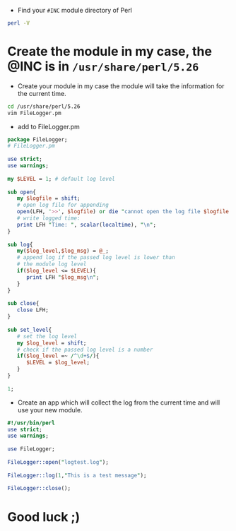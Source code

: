 - Find your `#INC` module directory of Perl
```bash
perl -V
```
# Create the module in my case, the @INC is in `/usr/share/perl/5.26`
- Create your module in my case the module will take the information for the current time.
```bash
cd /usr/share/perl/5.26
vim FileLogger.pm
```
- add to FileLogger.pm
```perl 
package FileLogger;
# FileLogger.pm
 
use strict;
use warnings;
 
my $LEVEL = 1; # default log level
 
sub open{
   my $logfile = shift;
   # open log file for appending
   open(LFH, '>>', $logfile) or die "cannot open the log file $logfile: $!";
   # write logged time:
   print LFH "Time: ", scalar(localtime), "\n";
}
 
sub log{
   my($log_level,$log_msg) = @_;
   # append log if the passed log level is lower than
   # the module log level
   if($log_level <= $LEVEL){
      print LFH "$log_msg\n";
   }
}
 
sub close{
   close LFH;
}
 
sub set_level{
   # set the log level
   my $log_level = shift;
   # check if the passed log level is a number
   if($log_level =~ /^\d+$/){
      $LEVEL = $log_level;
   }
}
 
1;
```
- Create an app which will collect the log from the current time and will use your new module.
```perl
#!/usr/bin/perl
use strict;
use warnings;
 
use FileLogger;
 
FileLogger::open("logtest.log");
 
FileLogger::log(1,"This is a test message");
 
FileLogger::close();
```
# Good luck ;)
